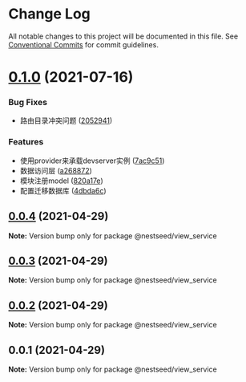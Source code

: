 # Change Log

All notable changes to this project will be documented in this file.
See [Conventional Commits](https://conventionalcommits.org) for commit guidelines.

# [0.1.0](https://github.com/fyl080801/nest-test/compare/@nestseed/view_service@0.0.4...@nestseed/view_service@0.1.0) (2021-07-16)


### Bug Fixes

* 路由目录冲突问题 ([2052941](https://github.com/fyl080801/nest-test/commit/20529419e07bf8d973696a38ad5bd952b82e5d98))


### Features

* 使用provider来承载devserver实例 ([7ac9c51](https://github.com/fyl080801/nest-test/commit/7ac9c51e8ee8e0212a89dd6ee6b54d6f6e7b62fa))
* 数据访问层 ([a268872](https://github.com/fyl080801/nest-test/commit/a268872de70ea7331f3921cac31e4048f9f6a041))
* 模块注册model ([820a17e](https://github.com/fyl080801/nest-test/commit/820a17eba59d801e404a5dabb6acc34c660e08d2))
* 配置迁移数据库 ([4dbda6c](https://github.com/fyl080801/nest-test/commit/4dbda6c75f10b655e37f43542a82ca8763f65a17))





## [0.0.4](https://github.com/fyl080801/nest-test/compare/@nestseed/view_service@0.0.3...@nestseed/view_service@0.0.4) (2021-04-29)

**Note:** Version bump only for package @nestseed/view_service





## [0.0.3](https://github.com/fyl080801/nest-test/compare/@nestseed/view_service@0.0.2...@nestseed/view_service@0.0.3) (2021-04-29)

**Note:** Version bump only for package @nestseed/view_service





## [0.0.2](https://github.com/fyl080801/nest-test/compare/@nestseed/view_service@0.0.1...@nestseed/view_service@0.0.2) (2021-04-29)

**Note:** Version bump only for package @nestseed/view_service





## 0.0.1 (2021-04-29)

**Note:** Version bump only for package @nestseed/view_service
